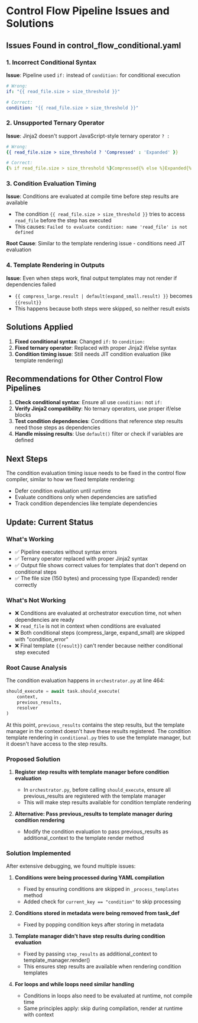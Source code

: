# Control Flow Pipeline Issues and Solutions

## Issues Found in control_flow_conditional.yaml

### 1. Incorrect Conditional Syntax
**Issue**: Pipeline used `if:` instead of `condition:` for conditional execution
```yaml
# Wrong:
if: "{{ read_file.size > size_threshold }}"

# Correct:
condition: "{{ read_file.size > size_threshold }}"
```

### 2. Unsupported Ternary Operator
**Issue**: Jinja2 doesn't support JavaScript-style ternary operator `? :`
```yaml
# Wrong:
{{ read_file.size > size_threshold ? 'Compressed' : 'Expanded' }}

# Correct:
{% if read_file.size > size_threshold %}Compressed{% else %}Expanded{% endif %}
```

### 3. Condition Evaluation Timing
**Issue**: Conditions are evaluated at compile time before step results are available
- The condition `{{ read_file.size > size_threshold }}` tries to access `read_file` before the step has executed
- This causes: `Failed to evaluate condition: name 'read_file' is not defined`

**Root Cause**: Similar to the template rendering issue - conditions need JIT evaluation

### 4. Template Rendering in Outputs
**Issue**: Even when steps work, final output templates may not render if dependencies failed
- `{{ compress_large.result | default(expand_small.result) }}` becomes `{{result}}` 
- This happens because both steps were skipped, so neither result exists

## Solutions Applied

1. **Fixed conditional syntax**: Changed `if:` to `condition:`
2. **Fixed ternary operator**: Replaced with proper Jinja2 if/else syntax
3. **Condition timing issue**: Still needs JIT condition evaluation (like template rendering)

## Recommendations for Other Control Flow Pipelines

1. **Check conditional syntax**: Ensure all use `condition:` not `if:`
2. **Verify Jinja2 compatibility**: No ternary operators, use proper if/else blocks
3. **Test condition dependencies**: Conditions that reference step results need those steps as dependencies
4. **Handle missing results**: Use `default()` filter or check if variables are defined

## Next Steps

The condition evaluation timing issue needs to be fixed in the control flow compiler, similar to how we fixed template rendering:
- Defer condition evaluation until runtime
- Evaluate conditions only when dependencies are satisfied
- Track condition dependencies like template dependencies

## Update: Current Status

### What's Working
- ✅ Pipeline executes without syntax errors
- ✅ Ternary operator replaced with proper Jinja2 syntax
- ✅ Output file shows correct values for templates that don't depend on conditional steps
- ✅ The file size (150 bytes) and processing type (Expanded) render correctly

### What's Not Working
- ❌ Conditions are evaluated at orchestrator execution time, not when dependencies are ready
- ❌ `read_file` is not in context when conditions are evaluated
- ❌ Both conditional steps (compress_large, expand_small) are skipped with "condition_error"
- ❌ Final template `{{result}}` can't render because neither conditional step executed

### Root Cause Analysis

The condition evaluation happens in `orchestrator.py` at line 464:
```python
should_execute = await task.should_execute(
    context, 
    previous_results,
    resolver
)
```

At this point, `previous_results` contains the step results, but the template manager in the context doesn't have these results registered. The condition template rendering in `conditional.py` tries to use the template manager, but it doesn't have access to the step results.

### Proposed Solution

1. **Register step results with template manager before condition evaluation**
   - In `orchestrator.py`, before calling `should_execute`, ensure all previous_results are registered with the template manager
   - This will make step results available for condition template rendering

2. **Alternative: Pass previous_results to template manager during condition rendering**
   - Modify the condition evaluation to pass previous_results as additional_context to the template render method

### Solution Implemented

After extensive debugging, we found multiple issues:

1. **Conditions were being processed during YAML compilation**
   - Fixed by ensuring conditions are skipped in `_process_templates` method
   - Added check for `current_key == "condition"` to skip processing

2. **Conditions stored in metadata were being removed from task_def**
   - Fixed by popping condition keys after storing in metadata

3. **Template manager didn't have step results during condition evaluation**
   - Fixed by passing `step_results` as additional_context to template_manager.render()
   - This ensures step results are available when rendering condition templates

4. **For loops and while loops need similar handling**
   - Conditions in loops also need to be evaluated at runtime, not compile time
   - Same principles apply: skip during compilation, render at runtime with context